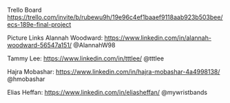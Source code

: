 Trello Board
https://trello.com/invite/b/rubewu9h/19e96c4ef1baaef9118aab923b503bee/ecs-189e-final-project

Picture Links
Alannah Woodward: https://www.linkedin.com/in/alannah-woodward-56547a151/
@AlannahW98

Tammy Lee: https://www.linkedin.com/in/tttlee/
@tttlee

Hajra Mobashar: https://www.linkedin.com/in/hajra-mobashar-4a4998138/
@hmobashar

Elias Heffan: https://www.linkedin.com/in/eliasheffan/
@mywristbands
